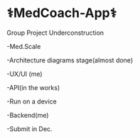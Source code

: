# ⚕️MedCoach-App⚕️

Group Project Underconstruction

-Med.Scale

-Architecture diagrams stage(almost done)

-UX/UI (me)

-API(in the works)

-Run on a device

-Backend(me)

-Submit in Dec.


